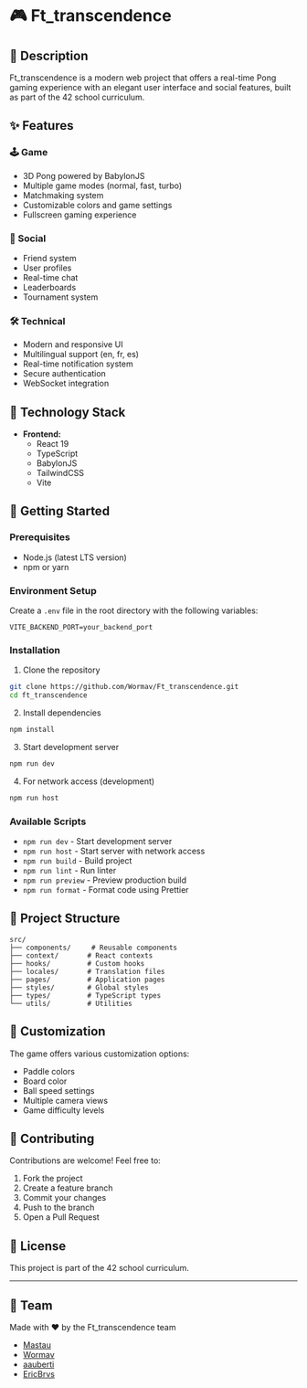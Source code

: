 # 🎮 Ft_transcendence

## 🚀 Description

Ft_transcendence is a modern web project that offers a real-time Pong gaming experience with an elegant user interface and social features, built as part of the 42 school curriculum.

## ✨ Features

### 🕹️ Game

- 3D Pong powered by BabylonJS
- Multiple game modes (normal, fast, turbo)
- Matchmaking system
- Customizable colors and game settings
- Fullscreen gaming experience

### 👥 Social

- Friend system
- User profiles
- Real-time chat
- Leaderboards
- Tournament system

### 🛠️ Technical

- Modern and responsive UI
- Multilingual support (en, fr, es)
- Real-time notification system
- Secure authentication
- WebSocket integration

## 🔧 Technology Stack

- **Frontend:**
  - React 19
  - TypeScript
  - BabylonJS
  - TailwindCSS
  - Vite

## 🚦 Getting Started

### Prerequisites

- Node.js (latest LTS version)
- npm or yarn

### Environment Setup

Create a `.env` file in the root directory with the following variables:

```env
VITE_BACKEND_PORT=your_backend_port
```

### Installation

1. Clone the repository

```bash
git clone https://github.com/Wormav/Ft_transcendence.git
cd ft_transcendence
```

2. Install dependencies

```bash
npm install
```

3. Start development server

```bash
npm run dev
```

4. For network access (development)

```bash
npm run host
```

### Available Scripts

- `npm run dev` - Start development server
- `npm run host` - Start server with network access
- `npm run build` - Build project
- `npm run lint` - Run linter
- `npm run preview` - Preview production build
- `npm run format` - Format code using Prettier

## 🎯 Project Structure

```
src/
├── components/     # Reusable components
├── context/       # React contexts
├── hooks/         # Custom hooks
├── locales/       # Translation files
├── pages/         # Application pages
├── styles/        # Global styles
├── types/         # TypeScript types
└── utils/         # Utilities
```

## 🎨 Customization

The game offers various customization options:

- Paddle colors
- Board color
- Ball speed settings
- Multiple camera views
- Game difficulty levels

## 🤝 Contributing

Contributions are welcome! Feel free to:

1. Fork the project
2. Create a feature branch
3. Commit your changes
4. Push to the branch
5. Open a Pull Request

## 📝 License

This project is part of the 42 school curriculum.

---

## 👥 Team

Made with ❤️ by the Ft_transcendence team

- [Mastau](https://github.com/Mastau/cub3d)
- [Wormav](https://github.com/Wormav)
- [aauberti](https://github.com/aauberti)
- [EricBrvs](https://github.com/EricBrvs)
